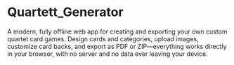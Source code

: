 # Quartett_Generator
A modern, fully offline web app for creating and exporting your own custom quartet card games. Design cards and categories, upload images, customize card backs, and export as PDF or ZIP—everything works directly in your browser, with no server and no data ever leaving your device.
